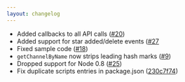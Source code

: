 ```yaml
---
layout: changelog
---
```

  * Added callbacks to all API calls ([#20](https://github.com/slackapi/node-slack-client/pull/20))
  * Added support for star added/delete events ([#27](https://github.com/slackapi/node-slack-client/pull/27)
  * Fixed sample code ([#18](https://github.com/slackapi/node-slack-client/issues/18))
  * `getChannelByName` now strips leading hash marks ([#9](https://github.com/slackapi/node-slack-client/pull/9))
  * Dropped support for Node 0.8 ([#25](https://github.com/slackapi/node-slack-client/pull/25))
  * Fix duplicate scripts entries in package.json ([230c7f74](https://github.com/slackapi/node-slack-client/commit/230c7f743a48f600aff5660367cf1e6816cc67e2))